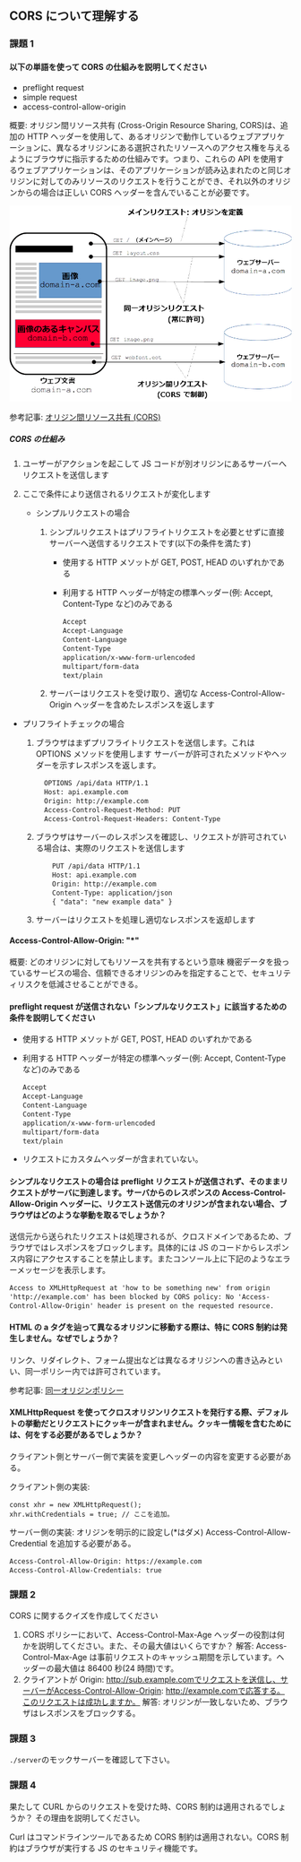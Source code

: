 ## CORS について理解する

### 課題 1

#### 以下の単語を使って CORS の仕組みを説明してください

- preflight request
- simple request
- access-control-allow-origin

概要: オリジン間リソース共有 (Cross-Origin Resource Sharing, CORS)は、追加の HTTP ヘッダーを使用して、あるオリジンで動作しているウェブアプリケーションに、異なるオリジンにある選択されたリソースへのアクセス権を与えるようにブラウザに指示するための仕組みです。つまり、これらの API を使用するウェブアプリケーションは、そのアプリケーションが読み込まれたのと同じオリジンに対してのみリソースのリクエストを行うことができ、それ以外のオリジンからの場合は正しい CORS ヘッダーを含んでいることが必要です。

![image](./image/cors-example.png)

参考記事: [オリジン間リソース共有 (CORS)](https://developer.mozilla.org/ja/docs/Web/HTTP/CORS)

##### CORS の仕組み

1.  ユーザーがアクションを起こして JS コードが別オリジンにあるサーバーへリクエストを送信します

2.  ここで条件により送信されるリクエストが変化します

    - シンプルリクエストの場合

      1. シンプルリクエストはプリフライトリクエストを必要とせずに直接サーバーへ送信するリクエストです(以下の条件を満たす)

         - 使用する HTTP メソットが GET, POST, HEAD のいずれかである
         - 利用する HTTP ヘッダーが特定の標準ヘッダー(例: Accept, Content-Type など)のみである

           ```
           Accept
           Accept-Language
           Content-Language
           Content-Type
           application/x-www-form-urlencoded
           multipart/form-data
           text/plain
           ```

      2. サーバーはリクエストを受け取り、適切な Access-Control-Allow-Origin ヘッダーを含めたレスポンスを返します

- プリフライトチェックの場合

  1. ブラウザはまずプリフライトリクエストを送信します。これは OPTIONS メソッドを使用します
     サーバーが許可されたメソッドやヘッダーを示すレスポンスを返します。

     ```
       OPTIONS /api/data HTTP/1.1
       Host: api.example.com
       Origin: http://example.com
       Access-Control-Request-Method: PUT
       Access-Control-Request-Headers: Content-Type
     ```

  2. ブラウザはサーバーのレスポンスを確認し、リクエストが許可されている場合は、実際のリクエストを送信します

     ```
         PUT /api/data HTTP/1.1
         Host: api.example.com
         Origin: http://example.com
         Content-Type: application/json
         { "data": "new example data" }
     ```

  3. サーバーはリクエストを処理し適切なレスポンスを返却します

#### Access-Control-Allow-Origin: "\*"

概要: どのオリジンに対してもリソースを共有するという意味
機密データを扱っているサービスの場合、信頼できるオリジンのみを指定することで、セキュリティリスクを低減させることができる。

#### preflight request が送信されない「シンプルなリクエスト」に該当するための条件を説明してください

- 使用する HTTP メソットが GET, POST, HEAD のいずれかである
- 利用する HTTP ヘッダーが特定の標準ヘッダー(例: Accept, Content-Type など)のみである

  ```
  Accept
  Accept-Language
  Content-Language
  Content-Type
  application/x-www-form-urlencoded
  multipart/form-data
  text/plain
  ```

- リクエストにカスタムヘッダーが含まれていない。

#### シンプルなリクエストの場合は preflight リクエストが送信されず、そのままリクエストがサーバに到達します。サーバからのレスポンスの Access-Control-Allow-Origin ヘッダーに、リクエスト送信元のオリジンが含まれない場合、ブラウザはどのような挙動を取るでしょうか？

送信元から送られたリクエストは処理されるが、クロスドメインであるため、ブラウザではレスポンスをブロックします。具体的には JS のコードからレスポンス内容にアクセスすることを禁止します。またコンソール上に下記のようなエラーメッセージを表示します。

```
Access to XMLHttpRequest at 'how to be something new' from origin 'http://example.com' has been blocked by CORS policy: No 'Access-Control-Allow-Origin' header is present on the requested resource.
```

#### HTML の a タグを辿って異なるオリジンに移動する際は、特に CORS 制約は発生しません。なぜでしょうか？

リンク、リダイレクト、フォーム提出などは異なるオリジンへの書き込みといい、同一ポリシー内では許可されています。

参考記事: [同一オリジンポリシー](https://developer.mozilla.org/ja/docs/Web/Security/Same-origin_policy)

#### XMLHttpRequest を使ってクロスオリジンリクエストを発行する際、デフォルトの挙動だとリクエストにクッキーが含まれません。クッキー情報を含むためには、何をする必要があるでしょうか？

クライアント側とサーバー側で実装を変更しヘッダーの内容を変更する必要がある。

クライアント側の実装:

```
const xhr = new XMLHttpRequest();
xhr.withCredentials = true; // ここを追加。
```

サーバー側の実装:
オリジンを明示的に設定し(\*はダメ) Access-Control-Allow-Credential を追加する必要がある。

```
Access-Control-Allow-Origin: https://example.com
Access-Control-Allow-Credentials: true
```

### 課題 2

CORS に関するクイズを作成してください

1. CORS ポリシーにおいて、Access-Control-Max-Age ヘッダーの役割は何かを説明してください。また、その最大値はいくらですか？
   解答: Access-Control-Max-Age は事前リクエストのキャッシュ期間を示しています。ヘッダーの最大値は 86400 秒(24 時間)です。
2. クライアントが Origin: http://sub.example.comでリクエストを送信し、サーバーがAccess-Control-Allow-Origin: http://example.comで応答する。このリクエストは成功しますか。
   解答: オリジンが一致しないため、ブラウザはレスポンスをブロックする。

### 課題 3

`./server`のモックサーバーを確認して下さい。

### 課題 4

果たして CURL からのリクエストを受けた時、CORS 制約は適用されるでしょうか？ その理由を説明してください。

Curl はコマンドラインツールであるため CORS 制約は適用されない。CORS 制約はブラウザが実行する JS のセキュリティ機能です。
